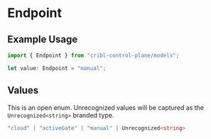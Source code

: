 # Endpoint

## Example Usage

```typescript
import { Endpoint } from "cribl-control-plane/models";

let value: Endpoint = "manual";
```

## Values

This is an open enum. Unrecognized values will be captured as the `Unrecognized<string>` branded type.

```typescript
"cloud" | "activeGate" | "manual" | Unrecognized<string>
```